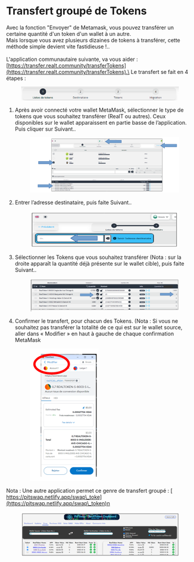 # Transfert groupé de Tokens

Avec la fonction "Envoyer" de Metamask, vous pouvez transférer un certaine quantité d'un token d'un wallet à un autre.\
Mais lorsque vous avez plusieurs dizaines de tokens à transférer, cette méthode simple devient vite fastidieuse !..\
\
L'application communautaire suivante, va vous aider : [https://transfer.realt.community/transferTokens](https://transfer.realt.community/transferTokens).\
Le transfert se fait en 4 étapes :

<figure><img src="../.gitbook/assets/image (3).png" alt="" width="563"><figcaption></figcaption></figure>

1.  Après avoir connecté votre wallet MetaMask, sélectionner le type de tokens que vous souhaitez transférer (RealT ou autres). Ceux disponibles sur le wallet apparaissent en partie basse de l’application. \
    Puis cliquer sur Suivant..

    <figure><img src="../.gitbook/assets/image.png" alt="" width="563"><figcaption></figcaption></figure>
2.  Entrer l’adresse destinataire, puis faite Suivant..

    <figure><img src="../.gitbook/assets/image (1).png" alt="" width="420"><figcaption></figcaption></figure>
3.  Sélectionner les Tokens que vous souhaitez transférer  (Nota : sur la droite apparaît la quantité déjà présente sur le wallet cible), puis faite Suivant..

    <figure><img src="../.gitbook/assets/image (2).png" alt="" width="563"><figcaption></figcaption></figure>


4.  Confirmer le transfert, pour chacun des Tokens. (Nota : Si vous ne souhaitez pas transférer la totalité de ce qui est sur le wallet source, aller dans « Modifier » en haut à gauche de chaque confirmation MetaMask

    <figure><img src="../.gitbook/assets/image (4).png" alt=""><figcaption></figcaption></figure>

Nota : Une autre application permet ce genre de transfert groupé : [ \
&#x20;                                                                       https://pitswap.netlify.app/swap\_toke](https://pitswap.netlify.app/swap\_token)n

<figure><img src="../.gitbook/assets/image (5).png" alt=""><figcaption></figcaption></figure>
